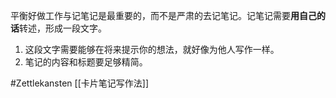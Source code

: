 平衡好做工作与记笔记是最重要的，而不是严肃的去记笔记。记笔记需要**用自己的话**转述，形成一段文字。
1. 这段文字需要能够在将来提示你的想法，就好像为他人写作一样。
2. 笔记的内容和标题要足够精简。

#Zettlekansten
[[卡片笔记写作法]]